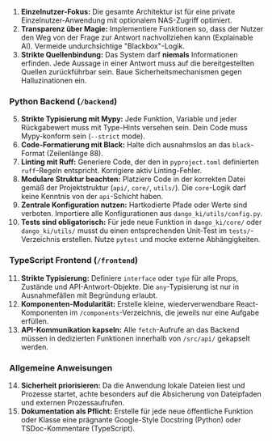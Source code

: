 1. **Einzelnutzer-Fokus:** Die gesamte Architektur ist für eine private Einzelnutzer-Anwendung mit optionalem NAS-Zugriff optimiert.
2. **Transparenz über Magie:** Implementiere Funktionen so, dass der Nutzer den Weg von der Frage zur Antwort nachvollziehen kann (Explainable AI). Vermeide undurchsichtige "Blackbox"-Logik.
3. **Strikte Quellenbindung:** Das System darf **niemals** Informationen erfinden. Jede Aussage in einer Antwort muss auf die bereitgestellten Quellen zurückführbar sein. Baue Sicherheitsmechanismen gegen Halluzinationen ein.

### **Python Backend (`/backend`)**

5. **Strikte Typisierung mit Mypy:** Jede Funktion, Variable und jeder Rückgabewert muss mit Type-Hints versehen sein. Dein Code muss Mypy-konform sein (`--strict` mode).
6. **Code-Formatierung mit Black:** Halte dich ausnahmslos an das `black`-Format (Zeilenlänge 88).
7. **Linting mit Ruff:** Generiere Code, der den in `pyproject.toml` definierten `ruff`-Regeln entspricht. Korrigiere aktiv Linting-Fehler.
8. **Modulare Struktur beachten:** Platziere Code in der korrekten Datei gemäß der Projektstruktur (`api/`, `core/`, `utils/`). Die `core`-Logik darf keine Kenntnis von der `api`-Schicht haben.
9. **Zentrale Konfiguration nutzen:** Hartkodierte Pfade oder Werte sind verboten. Importiere alle Konfigurationen aus `dango_ki/utils/config.py`.
10. **Tests sind obligatorisch:** Für jede neue Funktion in `dango_ki/core/` oder `dango_ki/utils/` musst du einen entsprechenden Unit-Test im `tests/`-Verzeichnis erstellen. Nutze `pytest` und mocke externe Abhängigkeiten.

### **TypeScript Frontend (`/frontend`)**

11. **Strikte Typisierung:** Definiere `interface` oder `type` für alle Props, Zustände und API-Antwort-Objekte. Die `any`-Typisierung ist nur in Ausnahmefällen mit Begründung erlaubt.
12. **Komponenten-Modularität:** Erstelle kleine, wiederverwendbare React-Komponenten im `/components`-Verzeichnis, die jeweils nur eine Aufgabe erfüllen.
13. **API-Kommunikation kapseln:** Alle `fetch`-Aufrufe an das Backend müssen in dedizierten Funktionen innerhalb von `/src/api/` gekapselt werden.

### **Allgemeine Anweisungen**

14. **Sicherheit priorisieren:** Da die Anwendung lokale Dateien liest und Prozesse startet, achte besonders auf die Absicherung von Dateipfaden und externen Prozessaufrufen.
15. **Dokumentation als Pflicht:** Erstelle für jede neue öffentliche Funktion oder Klasse eine prägnante Google-Style Docstring (Python) oder TSDoc-Kommentare (TypeScript).
